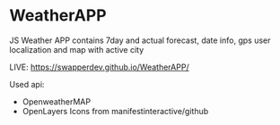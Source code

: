 # WeatherAPP
JS Weather APP
contains 7day and actual forecast, date info, gps user localization
and map with active city 

LIVE: https://swapperdev.github.io/WeatherAPP/

Used api:
  - OpenweatherMAP
  - OpenLayers 
Icons from manifestinteractive/github
